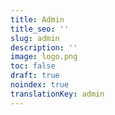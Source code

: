 ```yaml
---
title: Admin
title_seo: ''
slug: admin
description: ''
image: logo.png
toc: false
draft: true
noindex: true
translationKey: admin
---
```

